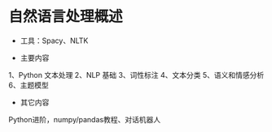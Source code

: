 # 自然语言处理概述

* 工具：Spacy、NLTK

* 主要内容

1、Python 文本处理
2、NLP 基础
3、词性标注
4、文本分类
5、语义和情感分析
6、主题模型


* 其它内容 

Python进阶，numpy/pandas教程、对话机器人